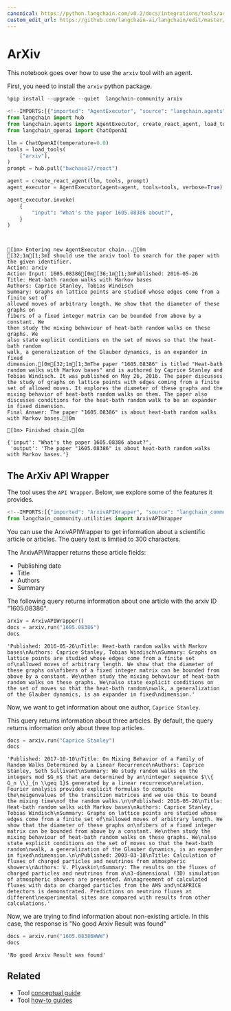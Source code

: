 ```yaml
---
canonical: https://python.langchain.com/v0.2/docs/integrations/tools/arxiv/
custom_edit_url: https://github.com/langchain-ai/langchain/edit/master/docs/docs/integrations/tools/arxiv.ipynb
---
```


# ArXiv

This notebook goes over how to use the `arxiv` tool with an agent. 

First, you need to install the `arxiv` python package.

```python
%pip install --upgrade --quiet  langchain-community arxiv
```

```python
<!--IMPORTS:[{"imported": "AgentExecutor", "source": "langchain.agents", "docs": "https://api.python.langchain.com/en/latest/agents/langchain.agents.agent.AgentExecutor.html", "title": "ArXiv"}, {"imported": "create_react_agent", "source": "langchain.agents", "docs": "https://api.python.langchain.com/en/latest/agents/langchain.agents.react.agent.create_react_agent.html", "title": "ArXiv"}, {"imported": "load_tools", "source": "langchain.agents", "docs": "https://api.python.langchain.com/en/latest/agent_toolkits/langchain_community.agent_toolkits.load_tools.load_tools.html", "title": "ArXiv"}, {"imported": "ChatOpenAI", "source": "langchain_openai", "docs": "https://api.python.langchain.com/en/latest/chat_models/langchain_openai.chat_models.base.ChatOpenAI.html", "title": "ArXiv"}]-->
from langchain import hub
from langchain.agents import AgentExecutor, create_react_agent, load_tools
from langchain_openai import ChatOpenAI

llm = ChatOpenAI(temperature=0.0)
tools = load_tools(
    ["arxiv"],
)
prompt = hub.pull("hwchase17/react")

agent = create_react_agent(llm, tools, prompt)
agent_executor = AgentExecutor(agent=agent, tools=tools, verbose=True)
```

```python
agent_executor.invoke(
    {
        "input": "What's the paper 1605.08386 about?",
    }
)
```
```output


[1m> Entering new AgentExecutor chain...[0m
[32;1m[1;3mI should use the arxiv tool to search for the paper with the given identifier.
Action: arxiv
Action Input: 1605.08386[0m[36;1m[1;3mPublished: 2016-05-26
Title: Heat-bath random walks with Markov bases
Authors: Caprice Stanley, Tobias Windisch
Summary: Graphs on lattice points are studied whose edges come from a finite set of
allowed moves of arbitrary length. We show that the diameter of these graphs on
fibers of a fixed integer matrix can be bounded from above by a constant. We
then study the mixing behaviour of heat-bath random walks on these graphs. We
also state explicit conditions on the set of moves so that the heat-bath random
walk, a generalization of the Glauber dynamics, is an expander in fixed
dimension.[0m[32;1m[1;3mThe paper "1605.08386" is titled "Heat-bath random walks with Markov bases" and is authored by Caprice Stanley and Tobias Windisch. It was published on May 26, 2016. The paper discusses the study of graphs on lattice points with edges coming from a finite set of allowed moves. It explores the diameter of these graphs and the mixing behavior of heat-bath random walks on them. The paper also discusses conditions for the heat-bath random walk to be an expander in fixed dimension.
Final Answer: The paper "1605.08386" is about heat-bath random walks with Markov bases.[0m

[1m> Finished chain.[0m
```

```output
{'input': "What's the paper 1605.08386 about?",
 'output': 'The paper "1605.08386" is about heat-bath random walks with Markov bases.'}
```

## The ArXiv API Wrapper

The tool uses the `API Wrapper`. Below, we explore some of the features it provides.

```python
<!--IMPORTS:[{"imported": "ArxivAPIWrapper", "source": "langchain_community.utilities", "docs": "https://api.python.langchain.com/en/latest/utilities/langchain_community.utilities.arxiv.ArxivAPIWrapper.html", "title": "ArXiv"}]-->
from langchain_community.utilities import ArxivAPIWrapper
```

You can use the ArxivAPIWrapper to get information about a scientific article or articles. The query text is limited to 300 characters.

The ArxivAPIWrapper returns these article fields:
- Publishing date
- Title
- Authors
- Summary

The following query returns information about one article with the arxiv ID "1605.08386". 

```python
arxiv = ArxivAPIWrapper()
docs = arxiv.run("1605.08386")
docs
```

```output
'Published: 2016-05-26\nTitle: Heat-bath random walks with Markov bases\nAuthors: Caprice Stanley, Tobias Windisch\nSummary: Graphs on lattice points are studied whose edges come from a finite set of\nallowed moves of arbitrary length. We show that the diameter of these graphs on\nfibers of a fixed integer matrix can be bounded from above by a constant. We\nthen study the mixing behaviour of heat-bath random walks on these graphs. We\nalso state explicit conditions on the set of moves so that the heat-bath random\nwalk, a generalization of the Glauber dynamics, is an expander in fixed\ndimension.'
```

Now, we want to get information about one author, `Caprice Stanley`.

This query returns information about three articles. By default, the query returns information only about three top articles.

```python
docs = arxiv.run("Caprice Stanley")
docs
```

```output
'Published: 2017-10-10\nTitle: On Mixing Behavior of a Family of Random Walks Determined by a Linear Recurrence\nAuthors: Caprice Stanley, Seth Sullivant\nSummary: We study random walks on the integers mod $G_n$ that are determined by an\ninteger sequence $\\{ G_n \\}_{n \\geq 1}$ generated by a linear recurrence\nrelation. Fourier analysis provides explicit formulas to compute the\neigenvalues of the transition matrices and we use this to bound the mixing time\nof the random walks.\n\nPublished: 2016-05-26\nTitle: Heat-bath random walks with Markov bases\nAuthors: Caprice Stanley, Tobias Windisch\nSummary: Graphs on lattice points are studied whose edges come from a finite set of\nallowed moves of arbitrary length. We show that the diameter of these graphs on\nfibers of a fixed integer matrix can be bounded from above by a constant. We\nthen study the mixing behaviour of heat-bath random walks on these graphs. We\nalso state explicit conditions on the set of moves so that the heat-bath random\nwalk, a generalization of the Glauber dynamics, is an expander in fixed\ndimension.\n\nPublished: 2003-03-18\nTitle: Calculation of fluxes of charged particles and neutrinos from atmospheric showers\nAuthors: V. Plyaskin\nSummary: The results on the fluxes of charged particles and neutrinos from a\n3-dimensional (3D) simulation of atmospheric showers are presented. An\nagreement of calculated fluxes with data on charged particles from the AMS and\nCAPRICE detectors is demonstrated. Predictions on neutrino fluxes at different\nexperimental sites are compared with results from other calculations.'
```

Now, we are trying to find information about non-existing article. In this case, the response is "No good Arxiv Result was found"

```python
docs = arxiv.run("1605.08386WWW")
docs
```

```output
'No good Arxiv Result was found'
```

## Related

- Tool [conceptual guide](/docs/concepts/#tools)
- Tool [how-to guides](/docs/how_to/#tools)